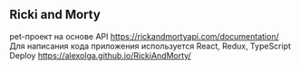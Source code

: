 ## Ricki and Morty
pet-проект на основе API <https://rickandmortyapi.com/documentation/>  
Для написания кода приложения используется React, Redux, TypeScript  
Deploy <https://alexolga.github.io/RickiAndMorty/>

